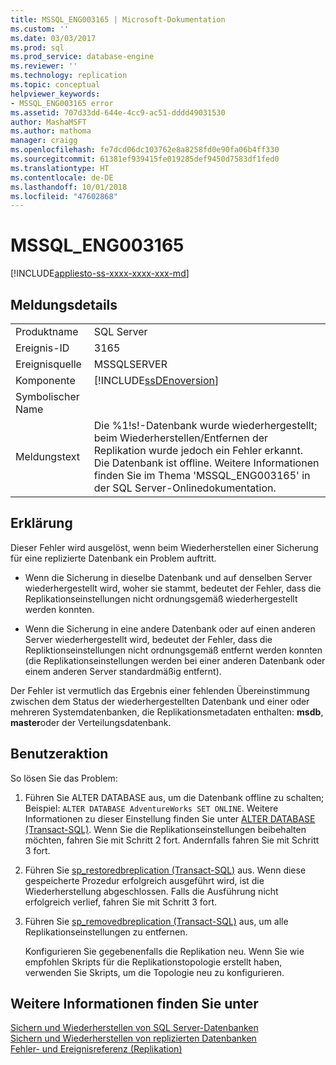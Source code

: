 ```yaml
---
title: MSSQL_ENG003165 | Microsoft-Dokumentation
ms.custom: ''
ms.date: 03/03/2017
ms.prod: sql
ms.prod_service: database-engine
ms.reviewer: ''
ms.technology: replication
ms.topic: conceptual
helpviewer_keywords:
- MSSQL_ENG003165 error
ms.assetid: 707d33dd-644e-4cc9-ac51-dddd49031530
author: MashaMSFT
ms.author: mathoma
manager: craigg
ms.openlocfilehash: fe7dcd06dc103762e8a8258fd0e90fa06b4ff330
ms.sourcegitcommit: 61381ef939415fe019285def9450d7583df1fed0
ms.translationtype: HT
ms.contentlocale: de-DE
ms.lasthandoff: 10/01/2018
ms.locfileid: "47602868"
---
```

# <a name="mssqleng003165"></a>MSSQL_ENG003165
[!INCLUDE[appliesto-ss-xxxx-xxxx-xxx-md](../../includes/appliesto-ss-xxxx-xxxx-xxx-md.md)]
    
## <a name="message-details"></a>Meldungsdetails  
  
|||  
|-|-|  
|Produktname|SQL Server|  
|Ereignis-ID|3165|  
|Ereignisquelle|MSSQLSERVER|  
|Komponente|[!INCLUDE[ssDEnoversion](../../includes/ssdenoversion-md.md)]|  
|Symbolischer Name||  
|Meldungstext|Die %1!s!-Datenbank wurde wiederhergestellt; beim Wiederherstellen/Entfernen der Replikation wurde jedoch ein Fehler erkannt. Die Datenbank ist offline. Weitere Informationen finden Sie im Thema 'MSSQL_ENG003165' in der SQL Server-Onlinedokumentation.|  
  
## <a name="explanation"></a>Erklärung  
 Dieser Fehler wird ausgelöst, wenn beim Wiederherstellen einer Sicherung für eine replizierte Datenbank ein Problem auftritt.  
  
-   Wenn die Sicherung in dieselbe Datenbank und auf denselben Server wiederhergestellt wird, woher sie stammt, bedeutet der Fehler, dass die Replikationseinstellungen nicht ordnungsgemäß wiederhergestellt werden konnten.  
  
-   Wenn die Sicherung in eine andere Datenbank oder auf einen anderen Server wiederhergestellt wird, bedeutet der Fehler, dass die Repliktionseinstellungen nicht ordnungsgemäß entfernt werden konnten (die Replikationseinstellungen werden bei einer anderen Datenbank oder einem anderen Server standardmäßig entfernt).  
  
 Der Fehler ist vermutlich das Ergebnis einer fehlenden Übereinstimmung zwischen dem Status der wiederhergestellten Datenbank und einer oder mehreren Systemdatenbanken, die Replikationsmetadaten enthalten: **msdb**, **master**oder der Verteilungsdatenbank.  
  
## <a name="user-action"></a>Benutzeraktion  
 So lösen Sie das Problem:  
  
1.  Führen Sie ALTER DATABASE aus, um die Datenbank offline zu schalten; Beispiel: `ALTER DATABASE AdventureWorks SET ONLINE`. Weitere Informationen zu dieser Einstellung finden Sie unter [ALTER DATABASE &#40;Transact-SQL&#41;](../../t-sql/statements/alter-database-transact-sql.md). Wenn Sie die Replikationseinstellungen beibehalten möchten, fahren Sie mit Schritt 2 fort. Andernfalls fahren Sie mit Schritt 3 fort.  
  
2.  Führen Sie [sp_restoredbreplication &#40;Transact-SQL&#41;](../../relational-databases/system-stored-procedures/sp-restoredbreplication-transact-sql.md) aus. Wenn diese gespeicherte Prozedur erfolgreich ausgeführt wird, ist die Wiederherstellung abgeschlossen. Falls die Ausführung nicht erfolgreich verlief, fahren Sie mit Schritt 3 fort.  
  
3.  Führen Sie [sp_removedbreplication &#40;Transact-SQL&#41;](../../relational-databases/system-stored-procedures/sp-removedbreplication-transact-sql.md) aus, um alle Replikationseinstellungen zu entfernen.  
  
     Konfigurieren Sie gegebenenfalls die Replikation neu. Wenn Sie wie empfohlen Skripts für die Replikationstopologie erstellt haben, verwenden Sie Skripts, um die Topologie neu zu konfigurieren.  
  
## <a name="see-also"></a>Weitere Informationen finden Sie unter  
 [Sichern und Wiederherstellen von SQL Server-Datenbanken](../../relational-databases/backup-restore/back-up-and-restore-of-sql-server-databases.md)   
 [Sichern und Wiederherstellen von replizierten Datenbanken](../../relational-databases/replication/administration/back-up-and-restore-replicated-databases.md)   
 [Fehler- und Ereignisreferenz &#40;Replikation&#41;](../../relational-databases/replication/errors-and-events-reference-replication.md)  
  
  
